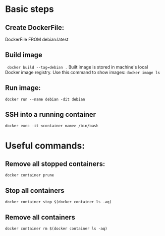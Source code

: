 # Basic steps
## Create DockerFile:
DockerFile
FROM debian:latest
## Build image
``` docker build --tag=debian .```
Built image is stored in machine's local Docker image registry. Use this command to show images:
``` docker image ls ```
## Run image:
``` docker run --name debian -dit debian ```
## SSH into a running container
``` docker exec -it <container name> /bin/bash ```

# Useful commands:
## Remove all stopped containers:
``` docker container prune ```
## Stop all containers
``` docker container stop $(docker container ls -aq) ```
## Remove all containers
``` docker container rm $(docker container ls -aq) ```
